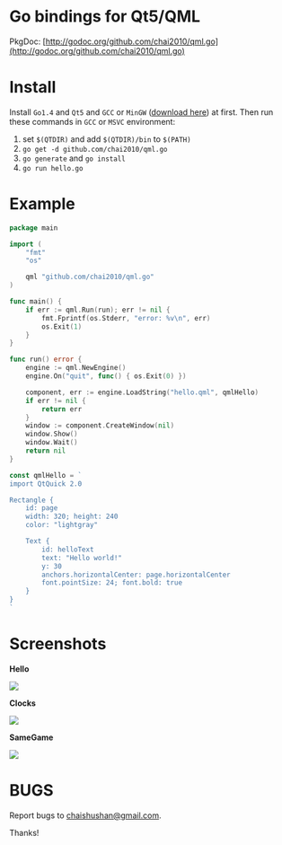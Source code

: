Go bindings for Qt5/QML
=======================

PkgDoc: [http://godoc.org/github.com/chai2010/qml.go](http://godoc.org/github.com/chai2010/qml.go)

Install
=======

Install `Go1.4` and `Qt5` and `GCC` or `MinGW` ([download here](http://tdm-gcc.tdragon.net/download)) at first.
Then run these commands in `GCC` or `MSVC` environment:

1. set `$(QTDIR)` and add `$(QTDIR)/bin` to `$(PATH)` 
2. `go get -d github.com/chai2010/qml.go`
3. `go generate` and `go install`
4. `go run hello.go`

Example
=======

```Go
package main

import (
	"fmt"
	"os"

	qml "github.com/chai2010/qml.go"
)

func main() {
	if err := qml.Run(run); err != nil {
		fmt.Fprintf(os.Stderr, "error: %v\n", err)
		os.Exit(1)
	}
}

func run() error {
	engine := qml.NewEngine()
	engine.On("quit", func() { os.Exit(0) })

	component, err := engine.LoadString("hello.qml", qmlHello)
	if err != nil {
		return err
	}
	window := component.CreateWindow(nil)
	window.Show()
	window.Wait()
	return nil
}

const qmlHello = `
import QtQuick 2.0

Rectangle {
	id: page
	width: 320; height: 240
	color: "lightgray"

	Text {
		id: helloText
		text: "Hello world!"
		y: 30
		anchors.horizontalCenter: page.horizontalCenter
		font.pointSize: 24; font.bold: true
	}
}
`
```

Screenshots
===========

**Hello**

[![](https://raw.githubusercontent.com/chai2010/qml.go/master/screenshot/windows/hello.jpg)](https://github.com/chai2010/qml.go/blob/master/examples/hello/main.go)

**Clocks**

[![](https://raw.githubusercontent.com/chai2010/qml.go/master/screenshot/windows/clocks.png)](https://github.com/chai2010/qml.go/blob/master/examples/clocks/main.go)

**SameGame**

[![](https://raw.githubusercontent.com/chai2010/qml.go/master/screenshot/windows/samegame.png)](https://github.com/chai2010/qml.go/tree/master/examples/samegame)


BUGS
====

Report bugs to <chaishushan@gmail.com>.

Thanks!
